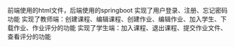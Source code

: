 前端使用的html文件，后端使用的springboot
实现了用户登录、注册、忘记密码功能
实现了教师端：创建课程、编辑课程、创建作业、编辑作业、加入学生、下载作业、作业评分的功能
实现了学生端：加入课程、退出课程、提交作业文件、查看评分的功能
